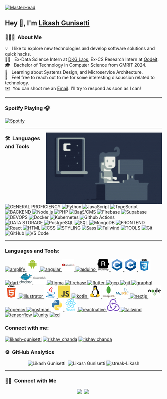 [![MasterHead](https://firebasestorage.googleapis.com/v0/b/flexi-coding.appspot.com/o/dempgi7-520f8d5f-63d4-4453-8822-dbc149ae27f8.gif?alt=media&token=91c0c7b2-93c3-4029-b011-1a8703c5730d)](https://rishavchanda.io)


## Hey 👋, I'm [Likash Gunisetti]([https://apoorvdwivedi.in](https://likashgunisetti.netlify.app/))

### 👨🏻‍💻 &nbsp;About Me

💡 &nbsp; I like to explore new technologies and develop software solutions and quick hacks.\
👨‍💻 &nbsp; Ex-Data Science Intern at [DKG Labs](https://www.dkgrouplabs.com/), Ex-CS Research Intern at [Qodeit](https://www.qodeit.com/).\
🎓 &nbsp; Bachelor of Technology in Computer Science from GMRIT 2024.\
🌱 &nbsp; Learning about Systems Design, and Microservice Architecture.\
💬 &nbsp; Feel free to reach out to me for some interesting discussion related to technology.\
✉️ &nbsp;You can shoot me an <a href="https://mailhide.io/e/llPVII9q">Email</a>. I'll try to respond as soon as I can!

---

### Spotify Playing 🎧

[![Spotify](https://apoorvdwi-spotify.vercel.app/api/spotify/?background_color=000000&border_color=ffffff)](https://open.spotify.com/user/31rh24myxk7bkqycfd43yhys2znq?si=21be829dffc64d42)

---

<img alt="Night Coding" height="230px" src="https://raw.githubusercontent.com/AVS1508/AVS1508/master/assets/Night-Coding.gif" align="right"/>

### 🛠 &nbsp;Languages and Tools


![GENERAL PROFICIENCY](http://img.shields.io/badge/-General%20Proficiency-grey?style=flat-square)
![Python](http://img.shields.io/badge/-Python-black?style=flat-square&logo=python&logoColor=3776AB)
![JavaScript](https://img.shields.io/badge/-JavaScript-black?style=flat-square&logo=javascript&logoColor=F7DF1E)
![TypeScript](https://img.shields.io/badge/-TypeScript-black?style=flat-square&logo=typescript&logoColor=3075C0)  
![BACKEND](http://img.shields.io/badge/-Backend-grey?style=flat-square)
![Node.js](https://img.shields.io/badge/-Nodejs-black?style=flat-square&logo=nodedotjs&logoColor=339933)
![PHP](https://img.shields.io/badge/-PHP-black?style=flat-square&logo=php&logoColor=white)
![BaaS/CMS](http://img.shields.io/badge/-BaaS/CMS-grey?style=flat-square)
![Firebase](https://img.shields.io/badge/-Firebase-black?style=flat-square&logo=firebase&logoColor=FFCA28)
![Supabase](https://img.shields.io/badge/-Supabase-black?style=flat-square&logo=supabase&logoColor=39D190)  
![DEVOPS](http://img.shields.io/badge/-DevOps-grey?style=flat-square)
![Docker](https://img.shields.io/badge/-Docker-black?style=flat-square&logo=docker&logoColor=2496ED)
![Kubernetes](https://img.shields.io/badge/-Kubernetes-black?style=flat-square&logo=kubernetes&logoColor=316CE6)
![Github Actions](https://img.shields.io/badge/-Github%20Actions-black?style=flat-square&logo=githubactions&logoColor=FFFFFF)  
![DATA STORAGE](http://img.shields.io/badge/-Data%20Storage-grey?style=flat-square)
![PostgreSQL](https://img.shields.io/badge/-PostgreSQL-black?style=flat-square&logo=postgresql&logoColor=4169E1)
![SQL](https://img.shields.io/badge/-SQL-black?style=flat-square&logo=sql&logoColor=white)
![MongoDB](https://img.shields.io/badge/-MongoDB-black?style=flat-square&logo=mongodb&logoColor=47A248)
![FRONTEND](http://img.shields.io/badge/-Frontend-grey?style=flat-square)
![React](https://img.shields.io/badge/-React-black?style=flat-square&logo=react&logoColor=61DAFB)
![HTML](https://img.shields.io/badge/-HTML-black?style=flat-square&logo=html5&logoColor=E34F26)
![CSS](https://img.shields.io/badge/-CSS-black?style=flat-square&logo=css3&logoColor=1572B6) 
![STYLING](http://img.shields.io/badge/-Styling-grey?style=flat-square)
![Sass](https://img.shields.io/badge/-Sass-black?style=flat-square&logo=sass&logoColor=CC6699)
![Tailwind](https://img.shields.io/badge/-Tailwind-black?style=flat-square&logo=tailwindcss&logoColor=06B6D4)
![TOOLS](http://img.shields.io/badge/-Tools-grey?style=flat-square)
![Git](https://img.shields.io/badge/-Git-black?style=flat-square&logo=git&logoColor=F05032)
![GitHub](https://img.shields.io/badge/-GitHub-black?style=flat-square&logo=github)
![VS Code](http://img.shields.io/badge/-VS%20Code-black?style=flat-square&logo=visual-studio-code&logoColor=007ACC)

<hr/>

<h3 align="left">Languages and Tools:</h3>
<p align="left"> <a href="https://aws.amazon.com/amplify/" target="_blank" rel="noreferrer"> <img src="https://docs.amplify.aws/assets/logo-dark.svg" alt="amplify" width="40" height="40"/> </a> <a href="https://developer.android.com" target="_blank" rel="noreferrer"> <img src="https://raw.githubusercontent.com/devicons/devicon/master/icons/android/android-original-wordmark.svg" alt="android" width="40" height="40"/> </a> <a href="https://angular.io" target="_blank" rel="noreferrer"> <img src="https://angular.io/assets/images/logos/angular/angular.svg" alt="angular" width="40" height="40"/> </a> <a href="https://angular.io" target="_blank" rel="noreferrer"> <img src="https://raw.githubusercontent.com/devicons/devicon/master/icons/angularjs/angularjs-original-wordmark.svg" alt="angularjs" width="40" height="40"/> </a> <a href="https://www.arduino.cc/" target="_blank" rel="noreferrer"> <img src="https://cdn.worldvectorlogo.com/logos/arduino-1.svg" alt="arduino" width="40" height="40"/> </a> <a href="https://getbootstrap.com" target="_blank" rel="noreferrer"> <img src="https://raw.githubusercontent.com/devicons/devicon/master/icons/bootstrap/bootstrap-plain-wordmark.svg" alt="bootstrap" width="40" height="40"/> </a> <a href="https://www.cprogramming.com/" target="_blank" rel="noreferrer"> <img src="https://raw.githubusercontent.com/devicons/devicon/master/icons/c/c-original.svg" alt="c" width="40" height="40"/> </a> <a href="https://www.w3schools.com/cpp/" target="_blank" rel="noreferrer"> <img src="https://raw.githubusercontent.com/devicons/devicon/master/icons/cplusplus/cplusplus-original.svg" alt="cplusplus" width="40" height="40"/> </a> <a href="https://www.w3schools.com/css/" target="_blank" rel="noreferrer"> <img src="https://raw.githubusercontent.com/devicons/devicon/master/icons/css3/css3-original-wordmark.svg" alt="css3" width="40" height="40"/> </a> <a href="https://dart.dev" target="_blank" rel="noreferrer"> <img src="https://www.vectorlogo.zone/logos/dartlang/dartlang-icon.svg" alt="dart" width="40" height="40"/> </a> <a href="https://www.docker.com/" target="_blank" rel="noreferrer"> <img src="https://raw.githubusercontent.com/devicons/devicon/master/icons/docker/docker-original-wordmark.svg" alt="docker" width="40" height="40"/> </a> <a href="https://expressjs.com" target="_blank" rel="noreferrer"> <img src="https://raw.githubusercontent.com/devicons/devicon/master/icons/express/express-original-wordmark.svg" alt="express" width="40" height="40"/> </a> <a href="https://www.figma.com/" target="_blank" rel="noreferrer"> <img src="https://www.vectorlogo.zone/logos/figma/figma-icon.svg" alt="figma" width="40" height="40"/> </a> <a href="https://firebase.google.com/" target="_blank" rel="noreferrer"> <img src="https://www.vectorlogo.zone/logos/firebase/firebase-icon.svg" alt="firebase" width="40" height="40"/> </a> <a href="https://flutter.dev" target="_blank" rel="noreferrer"> <img src="https://www.vectorlogo.zone/logos/flutterio/flutterio-icon.svg" alt="flutter" width="40" height="40"/> </a> <a href="https://cloud.google.com" target="_blank" rel="noreferrer"> <img src="https://www.vectorlogo.zone/logos/google_cloud/google_cloud-icon.svg" alt="gcp" width="40" height="40"/> </a> <a href="https://git-scm.com/" target="_blank" rel="noreferrer"> <img src="https://www.vectorlogo.zone/logos/git-scm/git-scm-icon.svg" alt="git" width="40" height="40"/> </a> <a href="https://graphql.org" target="_blank" rel="noreferrer"> <img src="https://www.vectorlogo.zone/logos/graphql/graphql-icon.svg" alt="graphql" width="40" height="40"/> </a> <a href="https://www.w3.org/html/" target="_blank" rel="noreferrer"> <img src="https://raw.githubusercontent.com/devicons/devicon/master/icons/html5/html5-original-wordmark.svg" alt="html5" width="40" height="40"/> </a> <a href="https://www.adobe.com/in/products/illustrator.html" target="_blank" rel="noreferrer"> <img src="https://www.vectorlogo.zone/logos/adobe_illustrator/adobe_illustrator-icon.svg" alt="illustrator" width="40" height="40"/> </a> <a href="https://www.java.com" target="_blank" rel="noreferrer"> <img src="https://raw.githubusercontent.com/devicons/devicon/master/icons/java/java-original.svg" alt="java" width="40" height="40"/> </a> <a href="https://developer.mozilla.org/en-US/docs/Web/JavaScript" target="_blank" rel="noreferrer"> <img src="https://raw.githubusercontent.com/devicons/devicon/master/icons/javascript/javascript-original.svg" alt="javascript" width="40" height="40"/> </a> <a href="https://kotlinlang.org" target="_blank" rel="noreferrer"> <img src="https://www.vectorlogo.zone/logos/kotlinlang/kotlinlang-icon.svg" alt="kotlin" width="40" height="40"/> </a> <a href="https://www.linux.org/" target="_blank" rel="noreferrer"> <img src="https://raw.githubusercontent.com/devicons/devicon/master/icons/linux/linux-original.svg" alt="linux" width="40" height="40"/> </a> <a href="https://www.mongodb.com/" target="_blank" rel="noreferrer"> <img src="https://raw.githubusercontent.com/devicons/devicon/master/icons/mongodb/mongodb-original-wordmark.svg" alt="mongodb" width="40" height="40"/> </a> <a href="https://www.mysql.com/" target="_blank" rel="noreferrer"> <img src="https://raw.githubusercontent.com/devicons/devicon/master/icons/mysql/mysql-original-wordmark.svg" alt="mysql" width="40" height="40"/> </a> <a href="https://nextjs.org/" target="_blank" rel="noreferrer"> <img src="https://cdn.worldvectorlogo.com/logos/nextjs-2.svg" alt="nextjs" width="40" height="40"/> </a> <a href="https://nodejs.org" target="_blank" rel="noreferrer"> <img src="https://raw.githubusercontent.com/devicons/devicon/master/icons/nodejs/nodejs-original-wordmark.svg" alt="nodejs" width="40" height="40"/> </a> <a href="https://opencv.org/" target="_blank" rel="noreferrer"> <img src="https://www.vectorlogo.zone/logos/opencv/opencv-icon.svg" alt="opencv" width="40" height="40"/> </a> <a href="https://postman.com" target="_blank" rel="noreferrer"> <img src="https://www.vectorlogo.zone/logos/getpostman/getpostman-icon.svg" alt="postman" width="40" height="40"/> </a> <a href="https://www.python.org" target="_blank" rel="noreferrer"> <img src="https://raw.githubusercontent.com/devicons/devicon/master/icons/python/python-original.svg" alt="python" width="40" height="40"/> </a> <a href="https://reactjs.org/" target="_blank" rel="noreferrer"> <img src="https://raw.githubusercontent.com/devicons/devicon/master/icons/react/react-original-wordmark.svg" alt="react" width="40" height="40"/> </a> <a href="https://reactnative.dev/" target="_blank" rel="noreferrer"> <img src="https://reactnative.dev/img/header_logo.svg" alt="reactnative" width="40" height="40"/> </a> <a href="https://redux.js.org" target="_blank" rel="noreferrer"> <img src="https://raw.githubusercontent.com/devicons/devicon/master/icons/redux/redux-original.svg" alt="redux" width="40" height="40"/> </a> <a href="https://tailwindcss.com/" target="_blank" rel="noreferrer"> <img src="https://www.vectorlogo.zone/logos/tailwindcss/tailwindcss-icon.svg" alt="tailwind" width="40" height="40"/> </a> <a href="https://www.tensorflow.org" target="_blank" rel="noreferrer"> <img src="https://www.vectorlogo.zone/logos/tensorflow/tensorflow-icon.svg" alt="tensorflow" width="40" height="40"/> </a> <a href="https://unity.com/" target="_blank" rel="noreferrer"> <img src="https://www.vectorlogo.zone/logos/unity3d/unity3d-icon.svg" alt="unity" width="40" height="40"/> </a> <a href="https://www.adobe.com/products/xd.html" target="_blank" rel="noreferrer"> <img src="https://cdn.worldvectorlogo.com/logos/adobe-xd.svg" alt="xd" width="40" height="40"/> </a> </p>

<h3 align="left">Connect with me:</h3>
<p align="left">
<a href="https://www.linkedin.com/in/likash-gunisetti/" target="blank"><img align="center" src="https://raw.githubusercontent.com/rahuldkjain/github-profile-readme-generator/master/src/images/icons/Social/linked-in-alt.svg" alt="likash-gunisetti" height="30" width="40" /></a>
<a href="https://instagram.com/rishav_chanda" target="blank"><img align="center" src="https://raw.githubusercontent.com/rahuldkjain/github-profile-readme-generator/master/src/images/icons/Social/instagram.svg" alt="rishav_chanda" height="30" width="40" /></a>
<a href="https://www.youtube.com/c/rishav chanda" target="blank"><img align="center" src="https://raw.githubusercontent.com/rahuldkjain/github-profile-readme-generator/master/src/images/icons/Social/youtube.svg" alt="rishav chanda" height="30" width="40" /></a>
</p>

### ⚙️ &nbsp;GitHub Analytics

<div align="center">
  <img height="180px" src="https://apoorv-github-readme-stats.vercel.app/api?username=Likash28&show_icons=true&theme=github_dark" alt="Likash Gunisetti" />&nbsp;
  <img height="180px" src="https://apoorv-github-readme-stats.vercel.app/api/top-langs/?username=Likash28&layout=compact&show_icons=true&theme=github_dark&hide=jupyter%20notebook,html,c,scss,css" alt="Likash Gunisetti" />
  <img height="180px" src="http://github-readme-streak-stats.herokuapp.com?user=Likash28&theme=github_dark-blue&hide_border=false&date_format=M%20j%5B%2C%20Y%5D" alt="streak-Likash" />
</div>

<hr/>



### 🤝🏻 &nbsp;Connect with Me

<p align="center">
<a href="https://likashgunisetti.netlify.app/"><img src="https://img.shields.io/badge/-likashgunisetti.netlify.app-3423A6?style=for-the-badge&logo=firefox&logoColor=white"/></a>&nbsp;
<a href="https://linkedin.com/in/likash-gunisetti"><img src="https://img.shields.io/badge/-Likash%20Gunisetti-0e76a8?style=for-the-badge&logo=Linkedin&logoColor=white"/></a>&nbsp;
</p>
